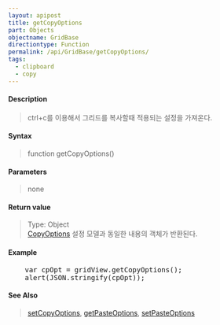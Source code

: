 ```yaml
---
layout: apipost
title: getCopyOptions
part: Objects
objectname: GridBase
directiontype: Function
permalink: /api/GridBase/getCopyOptions/
tags:
  - clipboard
  - copy
---
```



#### Description

> ctrl+c를 이용해서 그리드를 복사할때 적용되는 설정을 가져온다.

#### Syntax

> function getCopyOptions()

#### Parameters

> none

#### Return value

> Type: Object  
> [CopyOptions](/api/types/CopyOptions/) 설정 모델과 동일한 내용의 객체가 반환된다.

#### Example

<pre class="prettyprint">
    var cpOpt = gridView.getCopyOptions();
    alert(JSON.stringify(cpOpt));
</pre>

#### See Also
> [setCopyOptions](/api/GridBase/setCopyOptions), [getPasteOptions](/api/GridBase/getPasteOptions), [setPasteOptions](/api/GridBase/setPasteOptions)